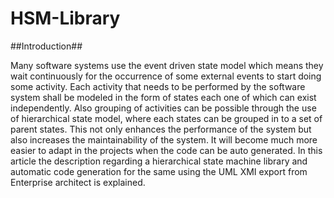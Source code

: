 HSM-Library
===========

##Introduction##

Many software systems use the event driven state model which means they wait continuously for the occurrence of some external events to start doing some activity. Each activity that needs to be performed by the software system shall be modeled in the form of states each one of which can exist independently. Also grouping of activities can be possible through the use of hierarchical state model, where each states can be grouped in to a set of parent states. This not only enhances the performance of the system but also increases the maintainability of the system. It will become much more easier to adapt in the projects when the code can be auto generated. In this article the description regarding a hierarchical state machine library and automatic code generation for the same using the UML XMI export from Enterprise architect is explained.
